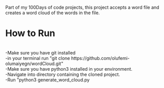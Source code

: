Part of my 100Days of code projects, this project accepts a word file and creates a word cloud of the words in the file.

<H1>How to Run </h1>
<br>
-Make sure you have git installed
<br>
-in your terminal run "git clone https://github.com/olufemi-olumaiyegn/wordCloud.git"
<br>
-Make sure you have python3 installed in your environment.
<br>
-Navigate into directory containing the cloned project.
<br>
-Run "python3 generate_word_cloud.py

